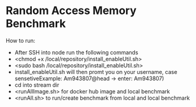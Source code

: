# ****Random Access Memory Benchmark****

How to run:
- After SSH into node run the following commands 
- <chmod +x /local/repository/install_enableUtil.sh>
- <sudo bash /local/repository/install_enableUtil.sh>
- install_enableUtil.sh will then promt you on your username, case sensetiveExample: Am943807@head -> enter: Am943807)
- cd into stream dir
- <runAllImage.sh> for docker hub image and local benchmark
- <runAll.sh> to run/create benchmark from local and local benchmark
